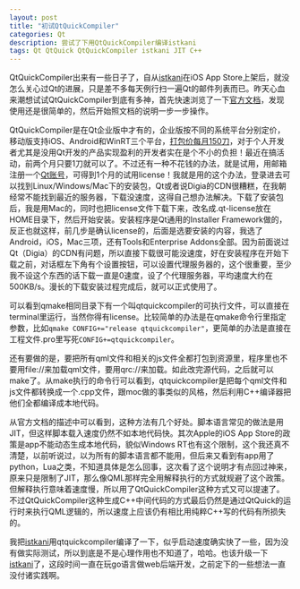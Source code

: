 ```yaml
---
layout: post
title: "初试QtQuickCompiler"
categories: Qt
description: 尝试了下用QtQuickCompiler编译istkani
tags: Qt QtQuick QtQuickCompiler istkani JIT C++
---
```

QtQuickCompiler出来有一些日子了，自从[istkani](https://itunes.apple.com/cn/app/istkani-le-tou-xing-cai-piao/id841279537)在iOS App Store上架后，就没怎么关心过Qt的进展，只是差不多每天例行扫一遍Qt的邮件列表而已。昨天心血来潮想试试QtQuickCompiler到底有多神，首先快速浏览了一下[官方文档](http://doc.qt.digia.com/QtQuickCompiler/index.html)，发现使用还是很简单的，然后开始照文档的说明一步一步操作。

QtQuickCompiler是在Qt企业版中才有的，企业版按不同的系统平台分别定价，移动版支持iOS、Android和WinRT三个平台，[打包价每月150刀](http://qt.digia.com/buy/)，对于个人开发者尤其是没用Qt开发的产品实现盈利的开发者实在是个不小的负担！最近在搞活动，前两个月只要1刀就可以了。不过还有一种不花钱的办法，就是试用，用邮箱注册一个[Qt账号](https://login.qt.digia.com/)，可得到1个月的试用license！我就是用的这个办法，登录进去可以找到Linux/Windows/Mac下的安装包，Qt或者说Digia的CDN很糟糕，在我朝经常不能找到最近的服务器，下载没速度，这得自己想办法解决。下载了安装包后，我是用Mac的，同时也把license文件下载下来，改名成.qt-license放在HOME目录下，然后开始安装。安装程序是Qt通用的Installer Framework做的，反正也就这样，前几步是确认license的，后面是选要安装的内容，我选了Android，iOS，Mac三项，还有Tools和Enterprise Addons全部。因为前面说过Qt（Digia）的CDN有问题，所以直接下载很可能没速度，好在安装程序在开始下载之前，对话框左下角有个设置按钮，可以设置代理服务器的，这个很重要，至少我不设这个东西的话下载一直是0速度，设了个代理服务器，平均速度大约在500KB/s。漫长的下载安装过程完成后，就可以正式使用了。

可以看到qmake相同目录下有一个叫qtquickcompiler的可执行文件，可以直接在terminal里运行，当然你得有license。比较简单的办法是在qmake命令行里指定参数，比如`qmake CONFIG+="release qtquickcompiler"`，更简单的办法是直接在工程文件.pro里写死`CONFIG+=qtquickcompiler`。

还有要做的是，要把所有qml文件和相关的js文件全都打包到资源里，程序里也不要用file://来加载qml文件，要用qrc://来加载。如此改完源代码，之后就可以make了。从make执行的命令行可以看到，qtquickcompiler是把每个qml文件和js文件都转换成一个.cpp文件，跟moc做的事类似的风格，然后利用C++编译器把他们全都编译成本地代码。

从官方文档的描述中可以看到，这种方法有几个好处。脚本语言常见的做法是用JIT，但这样脚本载入速度仍然不如本地代码快。其次Apple的iOS App Store的政策是app不能动态生成本地代码，貌似Windows RT也有这个限制，这个我还真不清楚，以前听说过，以为所有的脚本语言都不能用，但后来又看到有app用了python，Lua之类，不知道具体是怎么回事，这次看了这个说明才有点回过神来，原来只是限制了JIT，那么像QML那样完全用解释执行的方式就规避了这个政策。但解释执行意味着速度慢，所以用了QtQuickCompiler这种方式又可以提速了。不过QtQuickCompiler这种生成C++中间代码的方式最后仍然是通过QtQuick的运行时来执行QML逻辑的，所以速度上应该仍有相比用纯粹C++写的代码有所损失的。

我把[istkani](https://itunes.apple.com/cn/app/istkani-le-tou-xing-cai-piao/id841279537)用qtquickcompiler编译了一下，似乎启动速度确实快了一些，因为没有做实际测试，所以到底是不是心理作用也不知道了，哈哈。也该升级一下[istkani](https://itunes.apple.com/cn/app/istkani-le-tou-xing-cai-piao/id841279537)了，这段时间一直在玩go语言做web后端开发，之前定下的一些想法一直没付诸实践啊。
